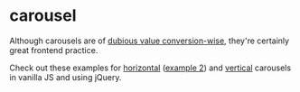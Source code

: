 # carousel

Although carousels are of [dubious value conversion-wise](https://ux.stackexchange.com/questions/10312/are-carousels-effective), they're certainly great frontend practice.

Check out these examples for [horizontal](https://coderwall.com/p/vsdrug/how-to-create-an-image-slider-with-javascript) ([example 2](https://fiddle.jshell.net/tovic/3jdxE/)) and [vertical](http://jsfiddle.net/Poetro/RaFLe/) carousels in vanilla JS and using jQuery.
